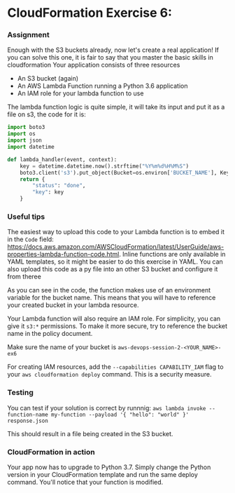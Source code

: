 # CloudFormation Exercise 6:

### Assignment

Enough with the S3 buckets already, now let's create a real application!
If you can solve this one, it is fair to say that you master the basic skills in cloudformation
Your application consists of three resources
* An S3 bucket (again)
* An AWS Lambda Function running a Python 3.6 application
* An IAM role for your lambda function to use

The lambda function logic is quite simple, it will take its input and put it as a file on s3, the code for it is:
```python
import boto3
import os
import json
import datetime

def lambda_handler(event, context):
    key = datetime.datetime.now().strftime("%Y%m%d%H%M%S")
    boto3.client('s3').put_object(Bucket=os.environ['BUCKET_NAME'], Key=key, Body=json.dumps(event))
    return {
        "status": "done",
        "key": key
    }
```

### Useful tips

The easiest way to upload this code to your Lambda function is to embed it in the `Code` field:
https://docs.aws.amazon.com/AWSCloudFormation/latest/UserGuide/aws-properties-lambda-function-code.html.
Inline functions are only available in YAML templates, so it might be easier to do this exercise in YAML. You can also upload this code as a py file into an other S3 bucket and configure it from theree

As you can see in the code, the function makes use of an environment variable for the bucket name. This means that you will have to reference your created bucket in your lambda resource.

Your Lambda function will also require an IAM role. For simplicity, you can give it `s3:*` permissions. To make it more secure, try to reference the bucket name in the policy document.

Make sure the name of your bucket is `aws-devops-session-2-<YOUR_NAME>-ex6`

For creating IAM resources, add the `--capabilities CAPABILITY_IAM` flag to your `aws cloudformation deploy` command. This is a security measure.

### Testing

You can test if your solution is correct by runnnig:
`aws lambda invoke --function-name my-function --payload '{ "hello": "world" }' response.json`

This should result in a file being created in the S3 bucket.

### CloudFormation in action

Your app now has to upgrade to Python 3.7. Simply change the Python version in your CloudFormation template and run the same deploy command.
You'll notice that your function is modified.
